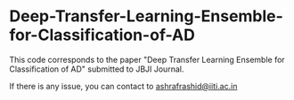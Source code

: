 # Deep-Transfer-Learning-Ensemble-for-Classification-of-AD

This code corresponds to the paper "Deep Transfer Learning Ensemble for Classification of AD" submitted to JBJI Journal.


If there is any issue, you can contact to ashrafrashid@iiti.ac.in

